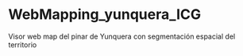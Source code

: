 # WebMapping_yunquera_ICG
Visor web map del pinar de Yunquera con segmentación espacial del territorio
